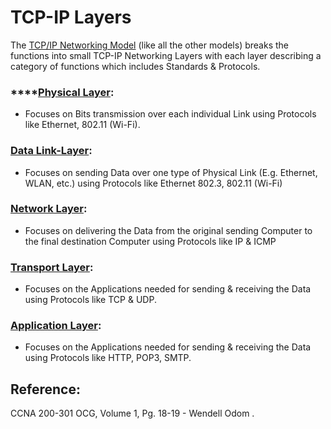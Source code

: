 # TCP-IP Layers

The [TCP/IP Networking Model](untitled-9.md) \(like all the other models\) breaks the functions into small TCP-IP Networking Layers with each layer describing a category of functions which includes Standards & Protocols. 

### \*\*\*\*[**Physical Layer**](untitled-19.md)**:**

* Focuses on Bits transmission over each individual Link using Protocols like Ethernet, 802.11 \(Wi-Fi\). 

### [Data Link-Layer](untitled-18.md):

* Focuses on sending Data over one type of Physical Link \(E.g. Ethernet, WLAN, etc.\) using Protocols like Ethernet 802.3, 802.11 \(Wi-Fi\) 

### [Network Layer](untitled-14.md):

* Focuses on delivering the Data from the original sending Computer to the final destination Computer using Protocols like IP & ICMP

### [Transport Layer](untitled-13.md):

* Focuses on the Applications needed for sending & receiving the Data using Protocols like TCP & UDP.

### [Application Layer](untitled-11.md):

* Focuses on the Applications needed for sending & receiving the Data using Protocols like HTTP, POP3, SMTP.

## Reference:

CCNA 200-301 OCG, Volume 1, Pg. 18-19 - Wendell Odom .

